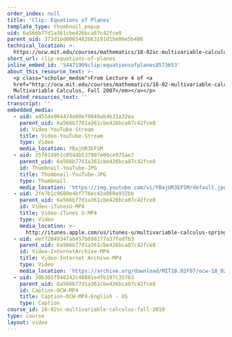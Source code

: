 ```yaml
---
order_index: null
title: 'Clip: Equations of Planes'
template_type: thumbnail_popup
uid: 6a566b77d1a361cbe426bca87c42fce8
parent_uid: 373d1bd0065482663191d1be06e5b406
technical_location: >-
  https://ocw.mit.edu/courses/mathematics/18-02sc-multivariable-calculus-fall-2010/1.-vectors-and-matrices/part-b-matrices-and-systems-of-equations/session-12-equations-of-planes-ii/clip-equations-of-planes
short_url: clip-equations-of-planes
inline_embed_id: '54471999clip:equationsofplanes8573653'
about_this_resource_text: >-
  <p class="scholar_medsm">From Lecture 4 of <a
  href="http://ocw.mit.edu/courses/mathematics/18-02-multivariable-calculus-fall-2007/video-lectures/"><em>18.02
  Multivariable Calculus, Fall 2007</em></a></p>
related_resources_text: ''
transcript: ''
embedded_media:
  - uid: a4554e964474e60ef0049ab4b31a32ea
    parent_uid: 6a566b77d1a361cbe426bca87c42fce8
    id: Video-YouTube-Stream
    title: Video-YouTube-Stream
    type: Video
    media_location: YBajUR3EFSM
  - uid: 35f01d951c0544b537907e00ce975ae7
    parent_uid: 6a566b77d1a361cbe426bca87c42fce8
    id: Thumbnail-YouTube-JPG
    title: Thumbnail-YouTube-JPG
    type: Thumbnail
    media_location: 'https://img.youtube.com/vi/YBajUR3EFSM/default.jpg'
  - uid: 2fe7b1c9689e4bf776ec42a060a932bb
    parent_uid: 6a566b77d1a361cbe426bca87c42fce8
    id: Video-iTunesU-MP4
    title: Video-iTunes U-MP4
    type: Video
    media_location: >-
      http://itunes.apple.com/us/itunes-u/multivariable-calculus-spring/id354869122
  - uid: eef7204934fa6457b698277a37fedfb3
    parent_uid: 6a566b77d1a361cbe426bca87c42fce8
    id: Video-InternetArchive-MP4
    title: Video-Internet Archive-MP4
    type: Video
    media_location: 'https://archive.org/download/MIT18.02F07/ocw-18_02-f07-lec04_300k.mp4'
  - uid: 30b365f948242c48881e4fb197c35763
    parent_uid: 6a566b77d1a361cbe426bca87c42fce8
    id: Caption-OCW-MP4
    title: Caption-OCW-MP4-English - US
    type: Caption
course_id: 18-02sc-multivariable-calculus-fall-2010
type: course
layout: video
---
```

